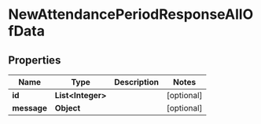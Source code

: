

# NewAttendancePeriodResponseAllOfData


## Properties

| Name | Type | Description | Notes |
|------------ | ------------- | ------------- | -------------|
|**id** | **List&lt;Integer&gt;** |  |  [optional] |
|**message** | **Object** |  |  [optional] |



